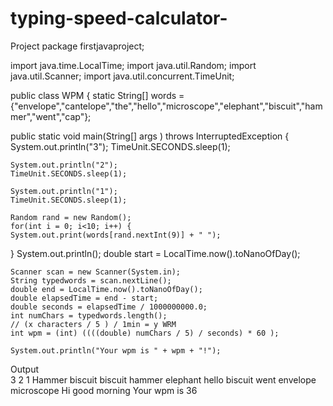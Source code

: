 # typing-speed-calculator-
Project 
package firstjavaproject;

import java.time.LocalTime;
import java.util.Random;
import java.util.Scanner;
import java.util.concurrent.TimeUnit;

public class WPM {
  static String[] words = {"envelope","cantelope","the","hello","microscope","elephant","biscuit","hammer","went","cap"};
	
public static void main(String[] args ) throws InterruptedException {
	System.out.println("3");
	TimeUnit.SECONDS.sleep(1);
	
	System.out.println("2");
	TimeUnit.SECONDS.sleep(1);
	
	System.out.println("1");
	TimeUnit.SECONDS.sleep(1);
	
	Random rand = new Random();
	for(int i = 0; i<10; i++) {	
	System.out.print(words[rand.nextInt(9)] + " ");
	
}
	System.out.println();
	double start = LocalTime.now().toNanoOfDay();
	
	Scanner scan = new Scanner(System.in);
	String typedwords = scan.nextLine();
	double end = LocalTime.now().toNanoOfDay();
	double elapsedTime = end - start;
	double seconds = elapsedTime / 1000000000.0;
	int numChars = typedwords.length();
	// (x characters / 5 ) / 1min = y WRM
	int wpm = (int) ((((double) numChars / 5) / seconds) * 60 );
	
	System.out.println("Your wpm is " + wpm + "!");
Output	
3 
2
1
Hammer biscuit biscuit hammer elephant hello biscuit went envelope microscope
Hi good morning
Your wpm is 36
